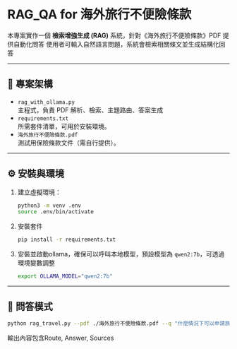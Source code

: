 # RAG_QA for 海外旅行不便險條款

本專案實作一個 **檢索增強生成 (RAG)** 系統，針對《海外旅行不便險條款》PDF 提供自動化問答 
使用者可輸入自然語言問題，系統會檢索相關條文並生成結構化回答

---

## 📂 專案架構

- `rag_with_ollama.py`  
  主程式，負責 PDF 解析、檢索、主題路由、答案生成
- `requirements.txt`  
  所需套件清單，可用於安裝環境。
- `海外旅行不便險條款.pdf`  
  測試用保險條款文件（需自行提供）。

---

## ⚙️ 安裝與環境

1. 建立虛擬環境：
   ```bash
   python3 -m venv .env
   source .env/bin/activate
2. 安裝套件
   ```bash
   pip install -r requirements.txt
3. 安裝並啟動ollama，確保可以呼叫本地模型，預設模型為 `qwen2:7b`，可透過環境變數調整
   ```bash
   export OLLAMA_MODEL="qwen2:7b"

---


## 📂 問答模式

```bash
python rag_travel.py --pdf ./海外旅行不便險條款.pdf --q "什麼情況下可以申請旅遊延誤賠償？"
```



輸出內容包含Route, Answer, Sources

